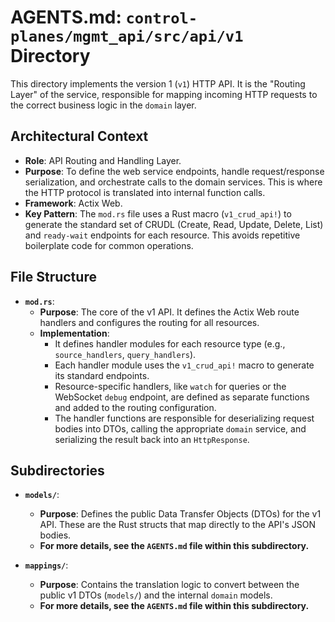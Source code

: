 # AGENTS.md: `control-planes/mgmt_api/src/api/v1` Directory

This directory implements the version 1 (`v1`) HTTP API. It is the "Routing Layer" of the service, responsible for mapping incoming HTTP requests to the correct business logic in the `domain` layer.

## Architectural Context

-   **Role**: API Routing and Handling Layer.
-   **Purpose**: To define the web service endpoints, handle request/response serialization, and orchestrate calls to the domain services. This is where the HTTP protocol is translated into internal function calls.
-   **Framework**: Actix Web.
-   **Key Pattern**: The `mod.rs` file uses a Rust macro (`v1_crud_api!`) to generate the standard set of CRUDL (Create, Read, Update, Delete, List) and `ready-wait` endpoints for each resource. This avoids repetitive boilerplate code for common operations.

## File Structure

-   **`mod.rs`**:
    -   **Purpose**: The core of the v1 API. It defines the Actix Web route handlers and configures the routing for all resources.
    -   **Implementation**:
        -   It defines handler modules for each resource type (e.g., `source_handlers`, `query_handlers`).
        -   Each handler module uses the `v1_crud_api!` macro to generate its standard endpoints.
        -   Resource-specific handlers, like `watch` for queries or the WebSocket `debug` endpoint, are defined as separate functions and added to the routing configuration.
        -   The handler functions are responsible for deserializing request bodies into DTOs, calling the appropriate `domain` service, and serializing the result back into an `HttpResponse`.

## Subdirectories

-   **`models/`**:
    -   **Purpose**: Defines the public Data Transfer Objects (DTOs) for the v1 API. These are the Rust structs that map directly to the API's JSON bodies.
    -   **For more details, see the `AGENTS.md` file within this subdirectory.**

-   **`mappings/`**:
    -   **Purpose**: Contains the translation logic to convert between the public v1 DTOs (`models/`) and the internal `domain` models.
    -   **For more details, see the `AGENTS.md` file within this subdirectory.**
